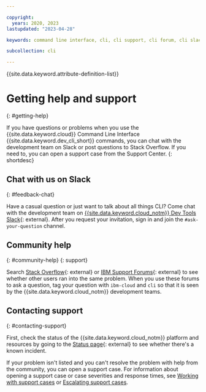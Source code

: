 ```yaml
---

copyright:
  years: 2020, 2023
lastupdated: "2023-04-28"

keywords: command line interface, cli, cli support, cli forum, cli slack, cli chat, cli help, developer tools, ibmcloud dev commands, ic dev commands, commands

subcollection: cli

---
```


{{site.data.keyword.attribute-definition-list}}

# Getting help and support
{: #getting-help}

If you have questions or problems when you use the {{site.data.keyword.cloud}} Command Line Interface {{site.data.keyword.dev_cli_short}} commands, you can chat with the development team on Slack or post questions to Stack Overflow. If you need to, you can open a support case from the Support Center.
{: shortdesc}

## Chat with us on Slack
{: #feedback-chat}

Have a casual question or just want to talk about all things CLI? Come chat with the development team on [{{site.data.keyword.cloud_notm}} Dev Tools Slack](https://ic-devops-slack-invite.us-south.devops.cloud.ibm.com/){: external}. After you request your invitation, sign in and join the `#ask-your-question` channel.

## Community help
{: #community-help}
{: support}

Search [Stack Overflow](https://stackoverflow.com/search?q=ibm-cloud){: external} or [IBM Support Forums](https://www.ibm.com/mysupport/s/forumshome){: external} to see whether other users ran into the same problem. When you use these forums to ask a question, tag your question with `ibm-cloud` and `cli` so that it is seen by the {{site.data.keyword.cloud_notm}} development teams.

## Contacting support
{: #contacting-support}

First, check the status of the {{site.data.keyword.cloud_notm}} platform and resources by going to the [Status page](https://cloud.ibm.com/status){: external} to see whether there's a known incident.

If your problem isn't listed and you can't resolve the problem with help from the community, you can open a support case. For information about opening a support case or case severities and response times, see [Working with support cases](/docs/get-support?topic=get-support-open-case) or [Escalating support cases](/docs/get-support?topic=get-support-escalation).

